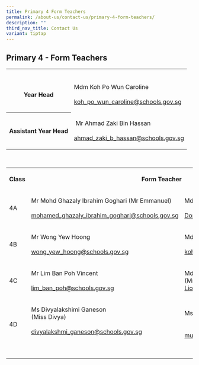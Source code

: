 ```yaml
---
title: Primary 4 Form Teachers
permalink: /about-us/contact-us/primary-4-form-teachers/
description: ""
third_nav_title: Contact Us
variant: tiptap
---
```

<h2><strong>Primary 4 - Form Teachers</strong></h2><table><tbody><tr><th rowspan="1" colspan="1"><p><br>Year Head</p></th><td rowspan="1" colspan="1"><p><br>Mdm Koh Po Wun Caroline<br><br><a href="mailto:koh_po_wun_caroline@schools.gov.sg" rel="noopener noreferrer nofollow" target="_blank">koh_po_wun_caroline@schools.gov.sg</a></p></td></tr><tr><th rowspan="1" colspan="1"><p>Assistant Year Head</p></th><td rowspan="1" colspan="1"><p>&nbsp;Mr Ahmad Zaki Bin Hassan<br><br><a href="mailto:ahmad_zaki_b_hassan@schools.gov.sg" rel="noopener noreferrer nofollow" target="_blank">ahmad_zaki_b_hassan@schools.gov.sg</a></p></td></tr></tbody></table><p><br></p><table><tbody><tr><th rowspan="1" colspan="1"><p>Class</p></th><th rowspan="1" colspan="2"><p>Form Teacher</p></th></tr><tr><td rowspan="1" colspan="1"><p>4A</p></td><td rowspan="1" colspan="1"><p>Mr&nbsp;Mohd Ghazaly Ibrahim Goghari (Mr Emmanuel)<br><br><a href="mailto:mohamed_ghazaly_ibrahim_goghari@schools.gov.sg" rel="noopener noreferrer" target="_blank">mohamed_ghazaly_ibrahim_goghari@schools.gov.sg</a></p></td><td rowspan="1" colspan="1"><p>Mdm Dong Baohong<br><br><a href="mailto:Dong_Baohong@schools.gov.sg" rel="noopener noreferrer nofollow" target="_blank">Dong_Baohong@schools.gov.sg</a></p></td></tr><tr><td rowspan="1" colspan="1"><p>4B</p></td><td rowspan="1" colspan="1"><p>Mr&nbsp;Wong Yew Hoong<br><br><a href="mailto:wong_yew_hoong@schools.gov.sg" rel="noopener noreferrer nofollow" target="_blank">wong_yew_hoong@schools.gov.sg</a></p></td><td rowspan="1" colspan="1"><p>Mdm Koh Po Wun Caroline<br><br><a href="mailto:koh_po_wun_caroline@schools.gov.sg" rel="noopener noreferrer nofollow" target="_blank">koh_po_wun_caroline@schools.gov.sg</a><br></p></td></tr><tr><td rowspan="1" colspan="1"><p>4C</p></td><td rowspan="1" colspan="1"><p>Mr&nbsp;Lim Ban Poh Vincent<br><br><a href="mailto:lim_ban_poh@schools.gov.sg" rel="noopener noreferrer nofollow" target="_blank">lim_ban_poh@schools.gov.sg</a></p></td><td rowspan="1" colspan="1"><p>Mdm Liow Shu Hwa <br>(Mrs Joanne Goh)<br><a href="mailto:Liow_Shu_Hwa@schools.gov.sg" rel="noopener noreferrer nofollow" target="_blank">Liow_Shu_Hwa@schools.gov.sg</a><br></p></td></tr><tr><td rowspan="1" colspan="1"><p>4D</p></td><td rowspan="1" colspan="1"><p>Ms Divyalakshimi Ganeson <br>(Miss Divya)<br><br><a href="mailto:divyalakshmi_ganeson@schools.gov.sg" rel="noopener noreferrer" target="_blank">divyalakshmi_ganeson@schools.gov.sg</a><br><br></p></td><td rowspan="1" colspan="1"><p>Ms Musfirah Binte Mohamed<br><br><br><a href="mailto:musfirah_mohamed@schools.gov.sg" rel="noopener noreferrer" target="_blank">musfirah_mohamed@schools.gov.sg</a><br></p></td></tr><tr><td rowspan="1" colspan="1"><p></p></td><td rowspan="1" colspan="1"><p></p></td><td rowspan="1" colspan="1"><p></p></td></tr></tbody></table><p></p>